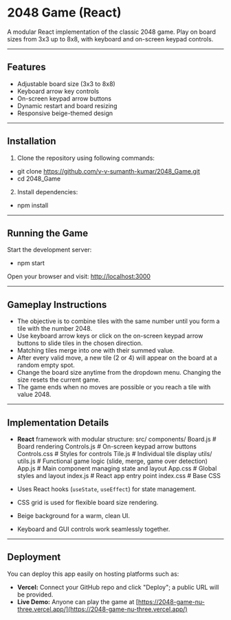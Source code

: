 # 2048 Game (React)

A modular React implementation of the classic 2048 game. Play on board sizes from 3x3 up to 8x8, with keyboard and on-screen keypad controls.

---

## Features

- Adjustable board size (3x3 to 8x8)
- Keyboard arrow key controls
- On-screen keypad arrow buttons
- Dynamic restart and board resizing
- Responsive beige-themed design
---

## Installation

1. Clone the repository using following commands:
 - git clone https://github.com/v-v-sumanth-kumar/2048_Game.git
 - cd 2048_Game


2. Install dependencies:
 - npm install


---

## Running the Game

Start the development server:
 - npm start

Open your browser and visit: [http://localhost:3000](http://localhost:3000)

---

## Gameplay Instructions

- The objective is to combine tiles with the same number until you form a tile with the number 2048.
- Use keyboard arrow keys or click on the on-screen keypad arrow buttons to slide tiles in the chosen direction.
- Matching tiles merge into one with their summed value.
- After every valid move, a new tile (2 or 4) will appear on the board at a random empty spot.
- Change the board size anytime from the dropdown menu. Changing the size resets the current game.
- The game ends when no moves are possible or you reach a tile with value 2048.

---

## Implementation Details

- **React** framework with modular structure:
src/
components/
Board.js # Board rendering
Controls.js # On-screen keypad arrow buttons
Controls.css # Styles for controls
Tile.js # Individual tile display
utils/
utils.js # Functional game logic (slide, merge, game over detection)
App.js # Main component managing state and layout
App.css # Global styles and layout
index.js # React app entry point
index.css # Base CSS

- Uses React hooks (`useState`, `useEffect`) for state management.
- CSS grid is used for flexible board size rendering.
- Beige background for a warm, clean UI.
- Keyboard and GUI controls work seamlessly together.

---

## Deployment

You can deploy this app easily on hosting platforms such as:

- **Vercel:** Connect your GitHub repo and click "Deploy"; a public URL will be provided.
- **Live Demo:** Anyone can play the game at [https://2048-game-nu-three.vercel.app/](https://2048-game-nu-three.vercel.app/)

